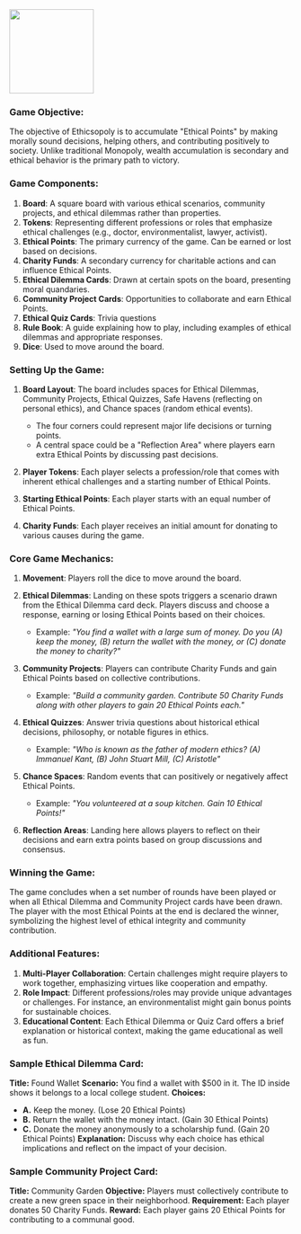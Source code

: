 <img src="https://github.com/Hgp-GeniusLabs/Curriculum/blob/10734f2c827128dde773ea4f266d154d46977866/Org-Wide/Assets/hgp_logo_original.png" width="150"/>

### Game Objective:
The objective of Ethicsopoly is to accumulate "Ethical Points" by making morally sound decisions, helping others, and contributing positively to society. Unlike traditional Monopoly, wealth accumulation is secondary and ethical behavior is the primary path to victory.

### Game Components:
1. **Board**: A square board with various ethical scenarios, community projects, and ethical dilemmas rather than properties.
2. **Tokens**: Representing different professions or roles that emphasize ethical challenges (e.g., doctor, environmentalist, lawyer, activist).
3. **Ethical Points**: The primary currency of the game. Can be earned or lost based on decisions.
4. **Charity Funds**: A secondary currency for charitable actions and can influence Ethical Points.
5. **Ethical Dilemma Cards**: Drawn at certain spots on the board, presenting moral quandaries.
6. **Community Project Cards**: Opportunities to collaborate and earn Ethical Points.
7. **Ethical Quiz Cards**: Trivia questions
8. **Rule Book**: A guide explaining how to play, including examples of ethical dilemmas and appropriate responses.
9. **Dice**: Used to move around the board.

### Setting Up the Game:
1. **Board Layout**: The board includes spaces for Ethical Dilemmas, Community Projects, Ethical Quizzes, Safe Havens (reflecting on personal ethics), and Chance spaces (random ethical events).
   - The four corners could represent major life decisions or turning points.
   - A central space could be a "Reflection Area" where players earn extra Ethical Points by discussing past decisions.

2. **Player Tokens**: Each player selects a profession/role that comes with inherent ethical challenges and a starting number of Ethical Points.

3. **Starting Ethical Points**: Each player starts with an equal number of Ethical Points.

4. **Charity Funds**: Each player receives an initial amount for donating to various causes during the game.

### Core Game Mechanics:
1. **Movement**: Players roll the dice to move around the board.
2. **Ethical Dilemmas**: Landing on these spots triggers a scenario drawn from the Ethical Dilemma card deck. Players discuss and choose a response, earning or losing Ethical Points based on their choices.
   - Example: *"You find a wallet with a large sum of money. Do you (A) keep the money, (B) return the wallet with the money, or (C) donate the money to charity?"*
   
3. **Community Projects**: Players can contribute Charity Funds and gain Ethical Points based on collective contributions.
   - Example: *"Build a community garden. Contribute 50 Charity Funds along with other players to gain 20 Ethical Points each."*

4. **Ethical Quizzes**: Answer trivia questions about historical ethical decisions, philosophy, or notable figures in ethics.
   - Example: *"Who is known as the father of modern ethics? (A) Immanuel Kant, (B) John Stuart Mill, (C) Aristotle"*

5. **Chance Spaces**: Random events that can positively or negatively affect Ethical Points.
   - Example: *"You volunteered at a soup kitchen. Gain 10 Ethical Points!"*

6. **Reflection Areas**: Landing here allows players to reflect on their decisions and earn extra points based on group discussions and consensus.

### Winning the Game:
The game concludes when a set number of rounds have been played or when all Ethical Dilemma and Community Project cards have been drawn. The player with the most Ethical Points at the end is declared the winner, symbolizing the highest level of ethical integrity and community contribution.

### Additional Features:
1. **Multi-Player Collaboration**: Certain challenges might require players to work together, emphasizing virtues like cooperation and empathy.
2. **Role Impact**: Different professions/roles may provide unique advantages or challenges. For instance, an environmentalist might gain bonus points for sustainable choices.
3. **Educational Content**: Each Ethical Dilemma or Quiz Card offers a brief explanation or historical context, making the game educational as well as fun.

### Sample Ethical Dilemma Card:
**Title:** Found Wallet
**Scenario:** You find a wallet with $500 in it. The ID inside shows it belongs to a local college student.
**Choices:**
- **A.** Keep the money. (Lose 20 Ethical Points)
- **B.** Return the wallet with the money intact. (Gain 30 Ethical Points)
- **C.** Donate the money anonymously to a scholarship fund. (Gain 20 Ethical Points)
**Explanation:** Discuss why each choice has ethical implications and reflect on the impact of your decision.

### Sample Community Project Card:
**Title:** Community Garden
**Objective:** Players must collectively contribute to create a new green space in their neighborhood.
**Requirement:** Each player donates 50 Charity Funds.
**Reward:** Each player gains 20 Ethical Points for contributing to a communal good.

